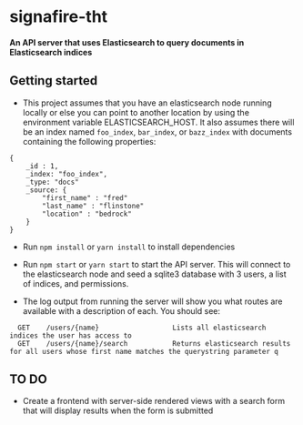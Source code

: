 # signafire-tht

#### An API server that uses Elasticsearch to query documents in Elasticsearch indices

## Getting started
- This project assumes that you have an elasticsearch node running locally or else you can point to another location by using the environment variable ELASTICSEARCH_HOST. It also assumes there will be an index named `foo_index`, `bar_index`, or `bazz_index` with documents containing the following properties:
```
{
    _id : 1,
    _index: "foo_index",
    _type: "docs"
    _source: {
        "first_name" : "fred"
        "last_name" : "flinstone"
        "location" : "bedrock"
    }
}
```


- Run `npm install` or `yarn install` to install dependencies

- Run `npm start` or `yarn start` to start the API server. This will connect to the elasticsearch node and seed a sqlite3 database with 3 users, a list of indices, and permissions.

- The log output from running the server will show you what routes are available with a description of each. You should see:

```
  GET    /users/{name}                  Lists all elasticsearch indices the user has access to
  GET    /users/{name}/search           Returns elasticsearch results for all users whose first name matches the querystring parameter q
```
## TO DO
- Create a frontend with server-side rendered views with a search form that will display results when the form is submitted